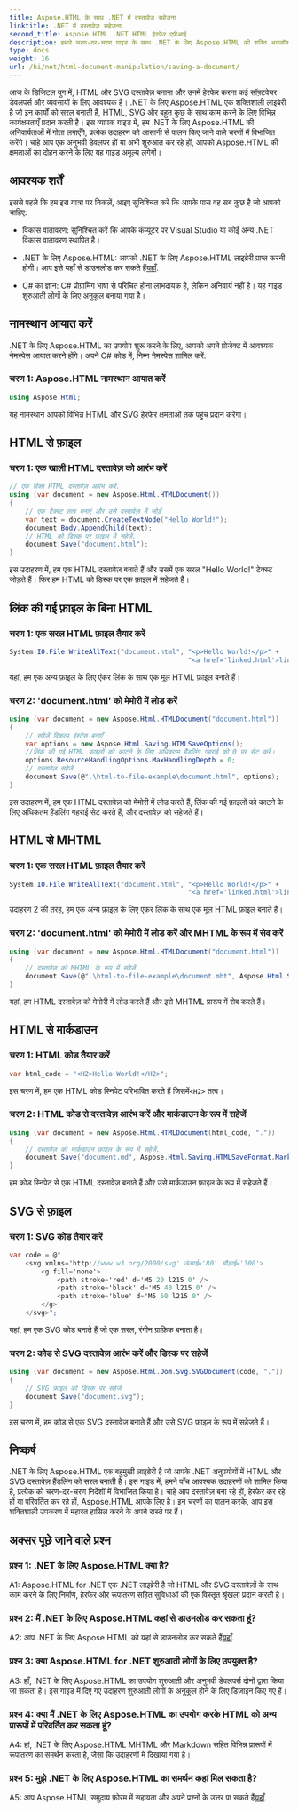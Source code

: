 ```yaml
---
title: Aspose.HTML के साथ .NET में दस्तावेज़ सहेजना
linktitle: .NET में दस्तावेज़ सहेजना
second_title: Aspose.HTML .NET HTML हेरफेर एपीआई
description: हमारे चरण-दर-चरण गाइड के साथ .NET के लिए Aspose.HTML की शक्ति अनलॉक करें। HTML और SVG दस्तावेज़ बनाना, उनमें बदलाव करना और उन्हें परिवर्तित करना सीखें
type: docs
weight: 16
url: /hi/net/html-document-manipulation/saving-a-document/
---
```


आज के डिजिटल युग में, HTML और SVG दस्तावेज़ बनाना और उनमें हेरफेर करना कई सॉफ़्टवेयर डेवलपर्स और व्यवसायों के लिए आवश्यक है। .NET के लिए Aspose.HTML एक शक्तिशाली लाइब्रेरी है जो इन कार्यों को सरल बनाती है, HTML, SVG और बहुत कुछ के साथ काम करने के लिए विभिन्न कार्यक्षमताएँ प्रदान करती है। इस व्यापक गाइड में, हम .NET के लिए Aspose.HTML की अनिवार्यताओं में गोता लगाएँगे, प्रत्येक उदाहरण को आसानी से पालन किए जाने वाले चरणों में विभाजित करेंगे। चाहे आप एक अनुभवी डेवलपर हों या अभी शुरुआत कर रहे हों, आपको Aspose.HTML की क्षमताओं का दोहन करने के लिए यह गाइड अमूल्य लगेगी।

## आवश्यक शर्तें

इससे पहले कि हम इस यात्रा पर निकलें, आइए सुनिश्चित करें कि आपके पास वह सब कुछ है जो आपको चाहिए:

- विकास वातावरण: सुनिश्चित करें कि आपके कंप्यूटर पर Visual Studio या कोई अन्य .NET विकास वातावरण स्थापित है।

- .NET के लिए Aspose.HTML: आपको .NET के लिए Aspose.HTML लाइब्रेरी प्राप्त करनी होगी। आप इसे यहाँ से डाउनलोड कर सकते हैं[यहाँ](https://releases.aspose.com/html/net/).

- C# का ज्ञान: C# प्रोग्रामिंग भाषा से परिचित होना लाभदायक है, लेकिन अनिवार्य नहीं है। यह गाइड शुरुआती लोगों के लिए अनुकूल बनाया गया है।

## नामस्थान आयात करें

.NET के लिए Aspose.HTML का उपयोग शुरू करने के लिए, आपको अपने प्रोजेक्ट में आवश्यक नेमस्पेस आयात करने होंगे। अपने C# कोड में, निम्न नेमस्पेस शामिल करें:

### चरण 1: Aspose.HTML नामस्थान आयात करें
```csharp
using Aspose.Html;
```

यह नामस्थान आपको विभिन्न HTML और SVG हेरफेर क्षमताओं तक पहुंच प्रदान करेगा।

## HTML से फ़ाइल

### चरण 1: एक खाली HTML दस्तावेज़ को आरंभ करें
```csharp
// एक रिक्त HTML दस्तावेज़ आरंभ करें.
using (var document = new Aspose.Html.HTMLDocument())
{
    // एक टेक्स्ट तत्व बनाएं और उसे दस्तावेज़ में जोड़ें
    var text = document.CreateTextNode("Hello World!");
    document.Body.AppendChild(text);
    // HTML को डिस्क पर फ़ाइल में सहेजें.
    document.Save("document.html");
}
```

इस उदाहरण में, हम एक HTML दस्तावेज़ बनाते हैं और उसमें एक सरल "Hello World!" टेक्स्ट जोड़ते हैं। फिर हम HTML को डिस्क पर एक फ़ाइल में सहेजते हैं।

## लिंक की गई फ़ाइल के बिना HTML

### चरण 1: एक सरल HTML फ़ाइल तैयार करें
```csharp
System.IO.File.WriteAllText("document.html", "<p>Hello World!</p>" +
                                             "<a href='linked.html'>linked file</a>");
```

यहां, हम एक अन्य फ़ाइल के लिए एंकर लिंक के साथ एक मूल HTML फ़ाइल बनाते हैं।

### चरण 2: 'document.html' को मेमोरी में लोड करें
```csharp
using (var document = new Aspose.Html.HTMLDocument("document.html"))
{
    // सहेजें विकल्प इंस्टेंस बनाएँ
    var options = new Aspose.Html.Saving.HTMLSaveOptions();
    //लिंक की गई HTML फ़ाइलों को काटने के लिए अधिकतम हैंडलिंग गहराई को 0 पर सेट करें।
    options.ResourceHandlingOptions.MaxHandlingDepth = 0;
    // दस्तावेज़ सहेजें
    document.Save(@".\html-to-file-example\document.html", options);
}
```

इस उदाहरण में, हम एक HTML दस्तावेज़ को मेमोरी में लोड करते हैं, लिंक की गई फ़ाइलों को काटने के लिए अधिकतम हैंडलिंग गहराई सेट करते हैं, और दस्तावेज़ को सहेजते हैं। 

## HTML से MHTML

### चरण 1: एक सरल HTML फ़ाइल तैयार करें
```csharp
System.IO.File.WriteAllText("document.html", "<p>Hello World!</p>" +
                                             "<a href='linked.html'>linked file</a>");
```

उदाहरण 2 की तरह, हम एक अन्य फ़ाइल के लिए एंकर लिंक के साथ एक मूल HTML फ़ाइल बनाते हैं।

### चरण 2: 'document.html' को मेमोरी में लोड करें और MHTML के रूप में सेव करें
```csharp
using (var document = new Aspose.Html.HTMLDocument("document.html"))
{
    // दस्तावेज़ को MHTML के रूप में सहेजें
    document.Save(@".\html-to-file-example\document.mht", Aspose.Html.Saving.HTMLSaveFormat.MHTML);
}
```

यहां, हम HTML दस्तावेज़ को मेमोरी में लोड करते हैं और इसे MHTML प्रारूप में सेव करते हैं।

## HTML से मार्कडाउन

### चरण 1: HTML कोड तैयार करें
```csharp
var html_code = "<H2>Hello World!</H2>";
```

 इस चरण में, हम एक HTML कोड स्निपेट परिभाषित करते हैं जिसमें`<H2>` तत्व।

### चरण 2: HTML कोड से दस्तावेज़ आरंभ करें और मार्कडाउन के रूप में सहेजें
```csharp
using (var document = new Aspose.Html.HTMLDocument(html_code, "."))
{
    // दस्तावेज़ को मार्कडाउन फ़ाइल के रूप में सहेजें.
    document.Save("document.md", Aspose.Html.Saving.HTMLSaveFormat.Markdown);
}
```

हम कोड स्निपेट से एक HTML दस्तावेज़ बनाते हैं और उसे मार्कडाउन फ़ाइल के रूप में सहेजते हैं।

## SVG से फ़ाइल

### चरण 1: SVG कोड तैयार करें
```csharp
var code = @"
    <svg xmlns='http://www.w3.org/2000/svg' ऊंचाई='80' चौड़ाई='300'>
        <g fill='none'>
            <path stroke='red' d='M5 20 l215 0' />
            <path stroke='black' d='M5 40 l215 0' />
            <path stroke='blue' d='M5 60 l215 0' />
        </g>
    </svg>";
```

यहां, हम एक SVG कोड बनाते हैं जो एक सरल, रंगीन ग्राफ़िक बनाता है।

### चरण 2: कोड से SVG दस्तावेज़ आरंभ करें और डिस्क पर सहेजें
```csharp
using (var document = new Aspose.Html.Dom.Svg.SVGDocument(code, "."))
{
    // SVG फ़ाइल को डिस्क पर सहेजें
    document.Save("document.svg");
}
```

इस चरण में, हम कोड से एक SVG दस्तावेज़ बनाते हैं और उसे SVG फ़ाइल के रूप में सहेजते हैं।

## निष्कर्ष

.NET के लिए Aspose.HTML एक बहुमुखी लाइब्रेरी है जो आपके .NET अनुप्रयोगों में HTML और SVG दस्तावेज़ हैंडलिंग को सरल बनाती है। इस गाइड में, हमने पाँच आवश्यक उदाहरणों को शामिल किया है, प्रत्येक को चरण-दर-चरण निर्देशों में विभाजित किया है। चाहे आप दस्तावेज़ बना रहे हों, हेरफेर कर रहे हों या परिवर्तित कर रहे हों, Aspose.HTML आपके लिए है। इन चरणों का पालन करके, आप इस शक्तिशाली उपकरण में महारत हासिल करने के अपने रास्ते पर हैं।

## अक्सर पूछे जाने वाले प्रश्न

### प्रश्न 1: .NET के लिए Aspose.HTML क्या है?

A1: Aspose.HTML for .NET एक .NET लाइब्रेरी है जो HTML और SVG दस्तावेज़ों के साथ काम करने के लिए निर्माण, हेरफेर और रूपांतरण सहित सुविधाओं की एक विस्तृत श्रृंखला प्रदान करती है।

### प्रश्न 2: मैं .NET के लिए Aspose.HTML कहां से डाउनलोड कर सकता हूं?

 A2: आप .NET के लिए Aspose.HTML को यहां से डाउनलोड कर सकते हैं[यहाँ](https://releases.aspose.com/html/net/).

### प्रश्न 3: क्या Aspose.HTML for .NET शुरुआती लोगों के लिए उपयुक्त है?

A3: हाँ, .NET के लिए Aspose.HTML का उपयोग शुरुआती और अनुभवी डेवलपर्स दोनों द्वारा किया जा सकता है। इस गाइड में दिए गए उदाहरण शुरुआती लोगों के अनुकूल होने के लिए डिज़ाइन किए गए हैं।

### प्रश्न 4: क्या मैं .NET के लिए Aspose.HTML का उपयोग करके HTML को अन्य प्रारूपों में परिवर्तित कर सकता हूं?

A4: हां, .NET के लिए Aspose.HTML MHTML और Markdown सहित विभिन्न प्रारूपों में रूपांतरण का समर्थन करता है, जैसा कि उदाहरणों में दिखाया गया है।

### प्रश्न 5: मुझे .NET के लिए Aspose.HTML का समर्थन कहां मिल सकता है?

 A5: आप Aspose.HTML समुदाय फ़ोरम में सहायता और अपने प्रश्नों के उत्तर पा सकते हैं[यहाँ](https://forum.aspose.com/).